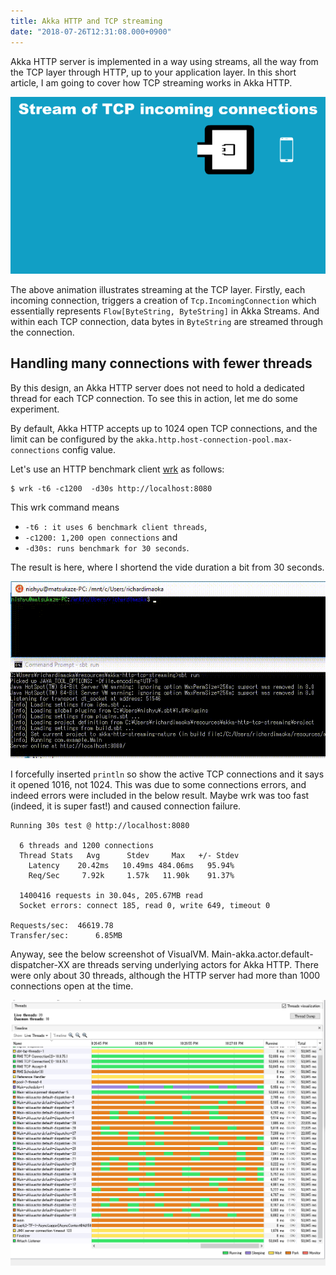 ```yaml
---
title: Akka HTTP and TCP streaming
date: "2018-07-26T12:31:08.000+0900"
---
```


Akka HTTP server is implemented in a way using streams, all the way from the TCP layer through HTTP, up to your application layer. In this short article, I am going to cover how TCP streaming works in Akka HTTP.

![TCP-streaming](./TCP-streaming.gif)

The above animation illustrates streaming at the TCP layer. Firstly, each incoming connection, triggers a creation of `Tcp.IncomingConnection` which essentially represents `Flow[ByteString, ByteString]` in Akka Streams. And within each TCP connection, data bytes in `ByteString` are streamed through the connection.

## Handling many connections with fewer threads

By this design, an Akka HTTP server does not need to hold a dedicated thread for each TCP connection. To see this in action, let me do some experiment.

By default, Akka HTTP accepts up to 1024 open TCP connections, and the limit can be configured by the `akka.http.host-connection-pool.max-connections` config value.

Let's use an HTTP benchmark client [wrk](https://github.com/wg/wrk) as follows:

```
$ wrk -t6 -c1200  -d30s http://localhost:8080
```

This wrk command means
- `-t6 : it uses 6 benchmark client threads`,
- `-c1200: 1,200 open connections` and
- `-d30s: runs benchmark for 30 seconds`.

The result is here, where I shortend the vide duration a bit from 30 seconds.

![wrk-test](./wrk-test.gif)

I forcefully inserted `println` so show the active TCP connections and it says it opened 1016, not 1024. This was due to some connections errors, and indeed errors were included in the below result. Maybe wrk was too fast (indeed, it is super fast!) and caused connection failure.

```
Running 30s test @ http://localhost:8080

  6 threads and 1200 connections
  Thread Stats   Avg      Stdev     Max   +/- Stdev
    Latency    20.42ms   10.49ms 484.06ms   95.94%
    Req/Sec     7.92k     1.57k   11.90k    91.37%

  1400416 requests in 30.04s, 205.67MB read
  Socket errors: connect 185, read 0, write 649, timeout 0

Requests/sec:  46619.78
Transfer/sec:      6.85MB
```

Anyway, see the below screenshot of VisualVM. Main-akka.actor.default-dispatcher-XX are threads serving underlying actors for Akka HTTP. There were only about 30 threads, although the HTTP server had more than 1000 connections open at the time.

![visual-vm.png](./visual-vm.png)